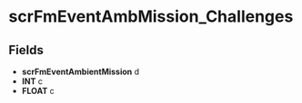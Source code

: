 # scrFmEventAmbMission_Challenges

## Fields
* **scrFmEventAmbientMission** d
* **INT** c
* **FLOAT** c